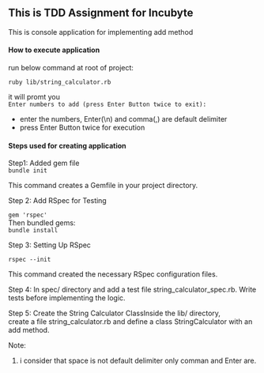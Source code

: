 ## This is TDD Assignment for Incubyte

This is console application for implementing add method 


#### How to execute application 

run below command at root of project: 
```
ruby lib/string_calculator.rb
```
it will promt you \
``
Enter numbers to add (press Enter Button twice to exit):
``

- enter the numbers, Enter(\n) and comma(,) are default delimiter 
- press Enter Button twice for execution


#### Steps used for creating application 
 Step1: Added gem file \
 ``
 bundle init
 ``

 This command creates a Gemfile in your project directory.

Step 2: Add RSpec for Testing

``
gem 'rspec'
`` \
Then bundled gems: \
``
bundle install
``

Step 3: Setting Up RSpec

``
rspec --init
``

This command created the necessary RSpec configuration files.

Step 4: In spec/ directory and add a test file string_calculator_spec.rb. Write tests before implementing the logic.


Step 5: Create the String Calculator ClassInside the lib/ directory, \
create a file string_calculator.rb and define a class StringCalculator with an add method.


Note: 

1) i consider that space is not default delimiter only comman and Enter are.
